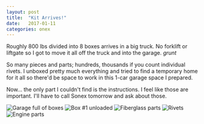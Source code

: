 ```yaml
---
layout: post
title:  "Kit Arrives!"
date:   2017-01-11 
categories: onex
---
```


Roughly 800 lbs divided into 8 boxes arrives in a big truck.  No forklift or liftgate so I got to move it all off the truck and into the garage.  *grunt*
 
So many pieces and parts; hundreds, thousands if you count individual rivets. I unboxed pretty much everything and tried to find a temporary home for it all so there'd be space to work in this 1-car garage space I prepared.
 
Now... the only part I couldn't find is the instructions.  I feel like those are important.  I'll have to call Sonex tomorrow and ask about those.

![Garage full of boxes](/onex/img/2017-01-11/1.jpg)
![Box #1 unloaded](/onex/img/2017-01-11/2.jpg)
![Fiberglass parts](/onex/img/2017-01-11/3.jpg)
![Rivets](/onex/img/2017-01-11/4.jpg)
![Engine parts](/onex/img/2017-01-11/5.jpg)
